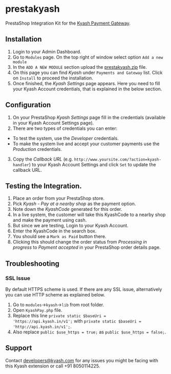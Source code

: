 # prestakyash
PrestaShop Integration Kit for the [Kyash Payment Gateway](http://www.kyash.com/).

## Installation
1. Login to your Admin Dashboard.
2. Go to `Modules` page. On the top right of window select option `Add a new module`
3. In the `ADD A NEW MODULE` section upload the [prestakyash.zip](https://github.com/Gubbi/prestakyash/releases/download/v1.1/Prestashop_Kyash_0.1.6.zip) file.
4. On this page you can find *Kyash* under `Payments and Gateway` list. Click on `Install` to proceed the installation.
5. Once finished, the *Kyash Settings* page appears. Here you need to fill your Kyash Account credentials, that is explained in the below section.

## Configuration
1. On your PrestaShop *Kyash Settings* page fill in the credentials (available in your Kyash Account Settings page).
2. There are two types of credentials you can enter: 
  - To test the system, use the *Developer* credentials.
  - To make the system live and accept your customer payments use the *Production* credentials.
3. Copy the *Callback URL* (e.g. `http://www.yoursite.com/?action=kyash-handler`) to your Kyash Account Settings and click `Set` to update the callback URL.

## Testing the Integration.
1. Place an order from your PrestaShop store.
2. Pick *Kyash - Pay at a nearby shop* as the payment option.
3. Note down the *KyashCode* generated for this order.
4. In a live system, the customer will take this KyashCode to a nearby shop and make the payment using cash.
5. But since we are testing, Login to your Kyash Account.
6. Enter the KyashCode in the search box.
7. You should see a `Mark as Paid` button there.
8. Clicking this should change the order status from *Processing in progress* to *Payment accepted* in your PrestaShop order details page.

## Troubleshooting

### SSL Issue
By default HTTPS scheme is used. If there are any SSL issue, alternatively you can use HTTP scheme as explained below.
1. Go to `modules`->`kyash`->`lib` from root folder.
2. Open `KyashPay.php` file.
3. Replace this line `private static $baseUri = 'https://api.kyash.in/v1';` with `private static $baseUri = 'http://api.kyash.in/v1';`.
4. Also replace `public $use_https = true;` as `public $use_https = false;`.


## Support
Contact developers@kyash.com for any issues you might be facing with this Kyash extension or call +91 8050114225.

